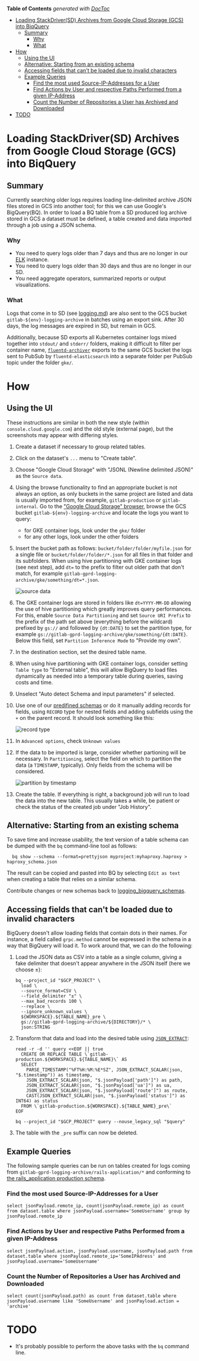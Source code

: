 <!-- START doctoc generated TOC please keep comment here to allow auto update -->
<!-- DON'T EDIT THIS SECTION, INSTEAD RE-RUN doctoc TO UPDATE -->
**Table of Contents**  *generated with [DocToc](https://github.com/thlorenz/doctoc)*

- [Loading StackDriver(SD) Archives from Google Cloud Storage (GCS) into BiqQuery](#loading-stackdriversd-archives-from-google-cloud-storage-gcs-into-biqquery)
  - [Summary](#summary)
    - [Why](#why)
    - [What](#what)
- [How](#how)
  - [Using the UI](#using-the-ui)
  - [Alternative: Starting from an existing schema](#alternative-starting-from-an-existing-schema)
  - [Accessing fields that can't be loaded due to invalid characters](#accessing-fields-that-cant-be-loaded-due-to-invalid-characters)
  - [Example Queries](#example-queries)
    - [Find the most used Source-IP-Addresses for a User](#find-the-most-used-source-ip-addresses-for-a-user)
    - [Find Actions by User and respective Paths Performed from a given IP-Address](#find-actions-by-user-and-respective-paths-performed-from-a-given-ip-address)
    - [Count the Number of Repositories a User has Archived and Downloaded](#count-the-number-of-repositories-a-user-has-archived-and-downloaded)
- [TODO](#todo)

<!-- END doctoc generated TOC please keep comment here to allow auto update -->

# Loading StackDriver(SD) Archives from Google Cloud Storage (GCS) into BiqQuery

## Summary

Currently searching older logs requires loading line-delimited archive JSON files stored in GCS into another tool; for this we can use Google's BigQuery(BQ).
In order to load a BQ table from a SD produced log archive stored in GCS a dataset must be defined, a table created and data imported through a job using a JSON schema.

### Why

- You need to query logs older than 7 days and thus are no longer in our [ELK](https://log.gprd.gitlab.net) instance.
- You need to query logs older than 30 days and thus are no longer in our SD.
- You need aggregate operators, summarized reports or output visualizations.

### What

Logs that come in to SD (see [logging.md](README.md)) are also sent
to the GCS bucket `gitlab-${env}-logging-archive` in batches using an export
sink. After 30 days, the log messages are expired in SD, but remain in GCS.

Additionally, because SD exports all Kubernetes container logs mixed
together into `stdout/` and `stderr/` folders, making it difficult to filter
per container name, [`fluentd-archiver`](https://gitlab.com/gitlab-com/gl-infra/k8s-workloads/tanka-deployments/-/tree/master/environments/fluentd-archiver)
exports to the same GCS bucket the logs sent to PubSub by
`fluentd-elasticsearch` into a separate folder per PubSub topic under the
folder `gke/`.

# How

## Using the UI

These instructions are similar in both the new style (within `console.cloud.google.com`)
and the old style (external page), but the screenshots may appear with
differing styles.

1. Create a dataset if necessary to group related tables.
1. Click on the dataset's `...` menu to "Create table".
1. Choose "Google Cloud Storage" with "JSONL (Newline delimited JSON)" as the `Source data`.
1. Using the browse functionality to find an appropriate bucket is not always
   an option, as only buckets in the same project are listed and data is
   usually imported from, for example, `gitlab-production` or
   `gitlab-internal`. Go to the ["Google Cloud Storage" browser](https://console.cloud.google.com/storage/browser/),
   browse the GCS bucket `gitlab-${env}-logging-archive` and locate the logs
   you want to query:

     - for GKE container logs, look under the `gke/` folder
     - for any other logs, look under the other folders

1. Insert the bucket path as follows: `bucket/folder/folder/myfile.json` for a
   single file or `bucket/folder/folder/*.json` for all files in that folder
   and its subfolders. When using hive partitioning with GKE container logs
   (see next step), add `dt=` to the prefix to filter out older path that don't
   match, for example `gitlab-gprd-logging-archive/gke/something/dt=*.json`.

   ![source data](./img/create_table_source.png)

1. The GKE container logs are stored in folders like `dt=YYYY-MM-DD` allowing
   the use of hive partitioning which greatly improves query performances. For
   this, enable `Source Data Partitioning` and set `Source URI Prefix` to the
   prefix of the path set above (everything before the wildcard) prefixed by
   `gs://` and followed by `{dt:DATE}` to set the partition type, for example
   `gs://gitlab-gprd-logging-archive/gke/something/{dt:DATE}`. Below this field,
   set `Partition Inference Mode` to "Provide my own".
1. In the destination section, set the desired table name.
1. When using hive partitioning with GKE container logs, consider setting
   `Table type` to "External table", this will allow BigQuery to load files
   dynamically as needed into a temporary table during queries, saving costs
   and time.
1. Unselect "Auto detect Schema and input parameters" if selected.
1. Use one of our [predifined schemas](https://gitlab.com/gitlab-com/runbooks/-/tree/master/docs/logging/logging_bigquery_schemas)
   or do it manually adding records for fields, using `RECORD` type for nested
   fields and adding subfields using the `+` on the parent record.  It should
   look something like this:

   ![record type](./img/bigquery_schema_record.png)

1. In `Advanced options`, check `Unknown values`
1. If the data to be imported is large, consider whether partioning will be necessary.
   In `Partitioning`, select the field on which to partition the data (a `TIMESTAMP`, typically).
   Only fields from the schema will be considered.

      ![partition by timestamp](./img/bigquery_table_partition.png)

1. Create the table.  If everything is right, a background job will run to load
   the data into the new table. This usually takes a while, be patient or check
   the status of the created job under "Job History".

## Alternative: Starting from an existing schema

To save time and increase usability, the text version of a table schema can be
dumped with the `bq` command-line tool as follows:

```
  bq show --schema --format=prettyjson myproject:myhaproxy.haproxy > haproxy_schema.json
```

The result can be copied and pasted into BQ by selecting `Edit as text` when creating a table that relies on a similar schema.

Contribute changes or new schemas back to [logging_bigquery_schemas](./logging_bigquery_schemas).

## Accessing fields that can't be loaded due to invalid characters

BigQuery doesn't allow loading fields that contain dots in their names.
For instance, a field called `grpc.method` cannot be expressed in the
schema in a way that BigQuery will load it. To work around that, we can
do the following:

1. Load the JSON data as CSV into a table as a single column, giving a
   fake delimiter that doesn't appear anywhere in the JSON itself (here
   we choose ±):

    ```shell
    bq --project_id "$GCP_PROJECT" \
      load \
      --source_format=CSV \
      --field_delimiter "±" \
      --max_bad_records 100 \
      --replace \
      --ignore_unknown_values \
      ${WORKSPACE}.${TABLE_NAME}_pre \
      gs://gitlab-gprd-logging-archive/${DIRECTORY}/* \
      json:STRING
    ```

2. Transform that data and load into the desired table using
   [`JSON_EXTRACT`](https://cloud.google.com/bigquery/docs/reference/standard-sql/json_functions#json_extract):

    ```shell
    read -r -d '' query <<EOF || true
      CREATE OR REPLACE TABLE \`gitlab-production.${WORKSPACE}.${TABLE_NAME}\` AS
      SELECT
        PARSE_TIMESTAMP("%FT%H:%M:%E*SZ", JSON_EXTRACT_SCALAR(json, "$.timestamp")) as timestamp,
        JSON_EXTRACT_SCALAR(json, "$.jsonPayload['path']") as path,
        JSON_EXTRACT_SCALAR(json, "$.jsonPayload['ua']") as ua,
        JSON_EXTRACT_SCALAR(json, "$.jsonPayload['route']") as route,
        CAST(JSON_EXTRACT_SCALAR(json, "$.jsonPayload['status']") as INT64) as status
      FROM \`gitlab-production.${WORKSPACE}.${TABLE_NAME}_pre\`
    EOF

    bq --project_id "$GCP_PROJECT" query --nouse_legacy_sql "$query"
    ```

3. The table with the `_pre` suffix can now be deleted.

## Example Queries

The following sample queries can be run on tables created for logs coming from `gitlab-gprd-logging-archive/rails-application/*` and conforming to [the rails_application production schema](https://gitlab.com/gitlab-com/runbooks/blob/master/logging/logging_bigquery_schemas/rails_production_schema.json).

### Find the most used Source-IP-Addresses for a User

```
select jsonPayload.remote_ip, count(jsonPayload.remote_ip) as count from dataset.table where jsonPayload.username='SomeUsername' group by jsonPayload.remote_ip
```

### Find Actions by User and respective Paths Performed from a given IP-Address

```
select jsonPayload.action, jsonPayload.username, jsonPayload.path from dataset.table where jsonPayload.remote_ip='SomeIPAdress' and jsonPayload.username='SomeUsername'
```

### Count the Number of Repositories a User has Archived and Downloaded

```
select count(jsonPayload.path) as count from dataset.table where jsonPayload.username like 'SomeUsername' and jsonPayload.action = 'archive'
```

# TODO

- It's probably possible to perform the above tasks with the `bq` command line.
